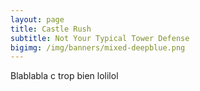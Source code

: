 ```yaml
---
layout: page
title: Castle Rush
subtitle: Not Your Typical Tower Defense
bigimg: /img/banners/mixed-deepblue.png
---
```


Blablabla c trop bien lolilol